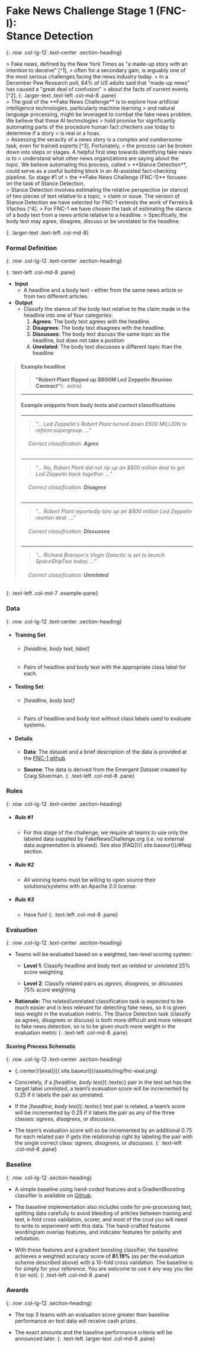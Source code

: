# Fake News Challenge Stage 1 (FNC-I): <br/> Stance Detection
{: .row .col-lg-12 .text-center .section-heading}

<div class='subpanel text-left' markdown="1">

<span class='row' markdown="1">
<div class='col-md-2'></div>
> Fake news, defined by the New York Times as "a made-up story with an intention to deceive" [^1],
> often for a secondary gain, is arguably one of the most serious challenges facing the news industry today.
> In a December Pew Research poll, 64% of US adults said that "made-up news" has caused a "great deal of confusion"
> about the facts of current events [^2].
{: .larger-text .text-left .col-md-8 .pane}



<span class='row' markdown="1">
<div class='col-md-2'></div>
> The goal of the **Fake News Challenge** is to explore how artificial intelligence technologies, particularly machine learning
> and natural language processing, might be leveraged to combat the fake news problem. We believe that these AI technologies 
> hold promise for significantly automating parts of the procedure human fact checkers use today to determine if a story 
> is real or a hoax.
<div class='col-md-2'></div>
> Assessing the veracity of a news story is a complex and cumbersome task, even for trained experts [^3]. Fortunately, 
> the process can be broken down into steps or stages. A helpful first step towards identifying fake news is to 
> understand what other news organizations are saying about the topic. We believe automating this process, called 
> **Stance Detection**, could serve as a useful building block in an AI-assisted fact-checking pipeline. So stage #1 of 
> the **Fake News Challenge (FNC-1)** focuses on the task of Stance Detection.



<div class='col-md-2'></div>
> Stance Detection involves estimating the relative perspective (or stance) of two pieces of text relative to a topic, 
> claim or issue. The version of Stance Detection we have selected for FNC-1 extends the work of Ferreira & Vlachos [^4]. 
> For FNC-1 we have chosen the task of estimating the stance of a body text from a news article relative to a headline. 
> Specifically, the body text may agree, disagree, discuss or be unrelated to the headline. 
</div>

{:  .larger-text .text-left .col-md-8}

[^1]: [New York Times. "As Fake News Spreads Lies, More Readers Shrug at the Truth"](https://www.nytimes.com/2016/12/06/us/fake-news-partisan-republican-democrat.html)
[^2]: [Pew Research Center. "Many Americans Believe Fake News Is Sowing Confusion"](http://www.journalism.org/2016/12/15/many-americans-believe-fake-news-is-sowing-confusion/)
[^3]: [Dhruv Ghulati, Co-Founder, Factmata. "Introducing Factmata—Artificial intelligence for automated fact-checking"](https://medium.com/factmata/introducing-factmata-artificial-intelligence-for-political-fact-checking-db8acdbf4cf1)
[^4]: [William Ferreira and Andreas Vlachos, "Emergent: a novel data-set for stance classification"](http://aclweb.org/anthology/N/N16/N16-1138.pdf)

### Formal Definition
{: .row .col-lg-12 .text-center .section-heading}

<span class='row' markdown="1">
<div class='col-md-2'></div>

{: .text-left .col-md-8 .pane}
- **Input**
    + A headline and a body text - either from the same news article or from two different articles.
- **Output**
    + Classify the stance of the body text relative to the claim made in the headline into one of four categories:
        1. **Agrees**:        The body text agrees with the headline.
        2. **Disagrees**:   The body text disagrees with the headline.
        3. **Discusses**:  The body text discuss the same topic as the headline, but does not take a position
        4. **Unrelated**:    The body text discusses a different topic than the headline

<span class='row' markdown="1">
<div class='col-md-3 tab'></div>

> #### Example headline
> 
> > **"Robert Plant Ripped up $800M Led Zeppelin Reunion Contract"**{: .extra}
> 
>
> * * * 
> 
> #### Example snippets from body texts and correct classifications
> 
> * * *
>
> > *"... Led Zeppelin's Robert Plant turned down £500 MILLION to reform supergroup. ..."*
> 
> ###### &nbsp;&nbsp;&nbsp;&nbsp; Correct classification: **Agree**
>
> * * * 
> 
> > *"... No, Robert Plant did not rip up an $800 million deal to get Led Zeppelin back together. ..."*
>
> ###### &nbsp;&nbsp;&nbsp;&nbsp; Correct classification: **Disagree**
>
> * * * 
> 
> > *"... Robert Plant reportedly tore up an $800 million Led Zeppelin reunion deal. ..."*
>
> ###### &nbsp;&nbsp;&nbsp;&nbsp; Correct classification: **Discusses**
>
> * * * 
> 
> > *"... Richard Branson's Virgin Galactic is set to launch SpaceShipTwo today. ..."*
> 
> ###### &nbsp;&nbsp;&nbsp;&nbsp; Correct classification: **Unrelated**
{: .text-left .col-md-7 .example-pane}


### Data
{: .row .col-lg-12 .text-center .section-heading}

<span class='row' markdown="1">
<div class='col-md-2'></div>

- #### **Training Set** 
    + ###### [headline, body text, label] 
    + Pairs of headline and body text with the appropriate class label for each.
- #### Testing Set
    + ###### [headline, body text] 
    + Pairs of headline and body text without class labels used to evaluate systems.
- #### Details 
    + **Data**: The dataset and a brief description of the data is provided at the [FNC-1 github](https://github.com/FakeNewsChallenge/fnc-1).  <br/>
    
    + **Source**: The data is derived from the Emergent Dataset created by Craig Silverman. 
{: .text-left .col-md-8 .pane}


### Rules
{: .row .col-lg-12 .text-center .section-heading}

<span class='row' markdown="1">
<div class='col-md-2'></div>

- ##### Rule #1 
    + For this stage of the challenge, we require all teams to use only the labeled data supplied by FakeNewsChallenge.org  (i.e. no external data augmentation is allowed). See also [FAQ]({{ site.baseurl}}/#faq) section.
- ##### Rule #2
    + All winning teams must be willing to open source their solutions/systems with an Apache 2.0 license.
- ##### Rule #3 
    + Have fun!
{: .text-left .col-md-8 .pane}

### Evaluation
{: .row .col-lg-12 .text-center .section-heading}

<span class='row' markdown="1">
<div class='col-md-2'></div>

- Teams will be evaluated based on a weighted, two-level scoring system:

    + **Level 1**: Classify headline and body text as *related* or *unrelated*         25% score weighting
    
    + **Level 2**: Classify related pairs as *agrees*, *disagrees*, or *discusses*    75% score weighting
- **Rationale:** The related/unrelated classification task is expected to be much easier and is 
    less relevant for detecting fake news, so it is given less weight in the evaluation metric.
    The Stance Detection task (classify as agrees, disagrees or discuss) is both more difficult 
    and more relevant to fake news detection, so is to be given much more weight in the 
    evaluation metric
{: .text-left .col-md-8 .pane}


####  Scoring Process Schematic
{: .row .col-lg-12 .text-center .section-heading}

<span class='row' markdown="1">
<div class='col-md-2'></div>

- {:.center}![eval]({{ site.baseurl}}/assets/img/fnc-eval.png)

- Concretely, if a *[headline, body text]*{:.textsc} pair in the test set has the target label *unrelated*, 
    a team’s evaluation score will be incremented by 0.25 if it labels the pair as unrelated. 

- If the *[headline, body text]*{:.textsc} test pair is related, a team’s score 
    will be incremented by 0.25 if it labels the pair as any of the three classes: 
    *agrees*, *disagrees*, or *discusses*.

- The team’s evaluation score will so be incremented 
    by an additional 0.75 for each related pair if gets the relationship right by labeling 
    the pair with the single correct class: *agrees*, *disagrees*, or *discusses*.
{: .text-left .col-md-8 .pane}

### Baseline
{: .row .col-lg-12 .section-heading}

<span class='row' markdown="1">
<div class='col-md-2'></div>
<a name="baseline"/>

- A simple baseline using hand-coded features and a GradientBoosting classifier is available on <a href="https://github.com/FakeNewsChallenge/fnc-1-baseline" target="_blank">Github</a>.

- The baseline implementation also includes code for pre-processing text, splitting data carefully to avoid bleeding of articles between training and test, k-fold cross validation, scorer, and most of the crud you will need to write to experiment with this data. The hand-crafted features word/ngram overlap features, and indicator features for polarity and refutation. 

- With these features and a gradient boosting classifier, the baseline achieves a weighted accuracy score of **81.19%** (as per the evaluation scheme described above) with a 10-fold cross validation.  The baseline is for simply for your reference. You are welcome to use it any way you like it (or not).
{: .text-left .col-md-8 .pane}

### Awards
{: .row .col-lg-12 .section-heading}

<span class='row' markdown="1">
<div class='col-md-2'></div>


- The top 3 teams with an evaluation score greater than baseline performance on test data will receive cash prizes. 

- The exact amounts and the baseline performance criteria will be announced later.
{: .text-left .larger-text .col-md-8 .pane}
